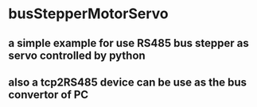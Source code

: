 # busStepperMotorServo

## a simple example for use RS485 bus stepper as servo controlled by python
## also a tcp2RS485 device can be use as the bus convertor of PC
